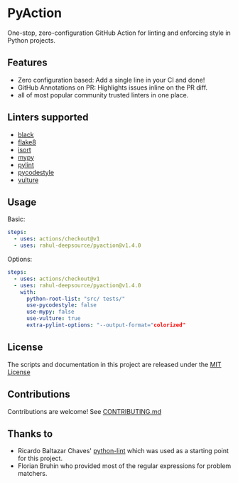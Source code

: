 # PyAction

One-stop, zero-configuration GitHub Action for linting and enforcing style in Python projects.

## Features

- Zero configuration based: Add a single line in your CI and done!
- GitHub Annotations on PR: Highlights issues inline on the PR diff.
- all of most popular community trusted linters in one place.

## Linters supported

- [black](https://github.com/psf/black)
- [flake8](http://flake8.pycqa.org)
- [isort](https://github.com/timothycrosley/isort)
- [mypy](http://mypy-lang.org/)
- [pylint](https://www.pylint.org/)
- [pycodestyle](https://pycodestyle.readthedocs.io)
- [vulture](https://github.com/jendrikseipp/vulture)

## Usage

Basic:

```yml
steps:
  - uses: actions/checkout@v1
  - uses: rahul-deepsource/pyaction@v1.4.0
```

Options:

```yml
steps:
  - uses: actions/checkout@v1
  - uses: rahul-deepsource/pyaction@v1.4.0
    with:
      python-root-list: "src/ tests/"
      use-pycodestyle: false
      use-mypy: false
      use-vulture: true
      extra-pylint-options: "--output-format="colorized"
```

## License

The scripts and documentation in this project are released under the [MIT License](LICENSE)

## Contributions

Contributions are welcome! See [CONTRIBUTING.md](CONTRIBUTING.md)

## Thanks to

- Ricardo Baltazar Chaves' [python-lint](https://github.com/ricardochaves/python-lint) which was used as a starting point for this project.
- Florian Bruhin who provided most of the regular expressions for problem matchers.
